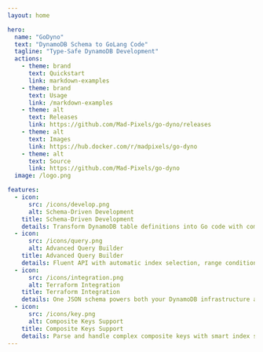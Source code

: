 ```yaml
---
layout: home

hero:
  name: "GoDyno"
  text: "DynamoDB Schema to GoLang Code"
  tagline: "Type-Safe DynamoDB Development"
  actions:
    - theme: brand
      text: Quickstart
      link: markdown-examples
    - theme: brand
      text: Usage
      link: /markdown-examples
    - theme: alt
      text: Releases
      link: https://github.com/Mad-Pixels/go-dyno/releases
    - theme: alt
      text: Images
      link: https://hub.docker.com/r/madpixels/go-dyno
    - theme: alt
      text: Source
      link: https://github.com/Mad-Pixels/go-dyno
  image: /logo.png

features:
  - icon: 
      src: /icons/develop.png
      alt: Schema-Driven Development
    title: Schema-Driven Development
    details: Transform DynamoDB table definitions into Go code with complete type safety
  - icon: 
      src: /icons/query.png
      alt: Advanced Query Builder
    title: Advanced Query Builder
    details: Fluent API with automatic index selection, range conditions and composite key handling
  - icon: 
      src: /icons/integration.png
      alt: Terraform Integration 
    title: Terraform Integration
    details: One JSON schema powers both your DynamoDB infrastructure and Go application code
  - icon: 
      src: /icons/key.png
      alt: Composite Keys Support
    title: Composite Keys Support
    details: Parse and handle complex composite keys with smart index selection based on query complexity
---
```

